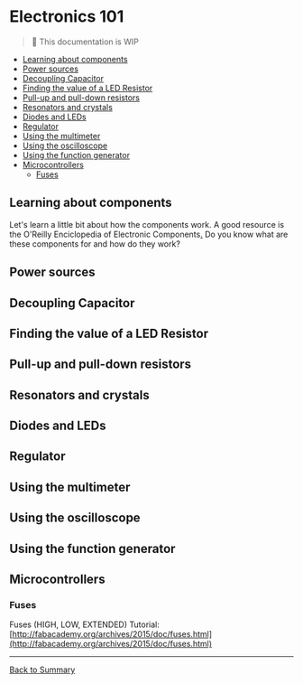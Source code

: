 # Electronics 101

> :construction: This documentation is WIP

* [Learning about components](#learning-about-components)
* [Power sources](#power-sources)
* [Decoupling Capacitor](#decoupling-capacitor)
* [Finding the value of a LED Resistor](#finding-the-value-of-a-led-resistor)
* [Pull-up and pull-down resistors](#pull-up-and-pull-down-resistors)
* [Resonators and crystals](#resonators-and-crystals)
* [Diodes and LEDs](#diodes-and-leds)
* [Regulator](#regulator)
* [Using the multimeter](#using-the-multimeter)
* [Using the oscilloscope](#using-the-oscilloscope)
* [Using the function generator](#using-the-function-generator)
* [Microcontrollers](#microcontrollers)
  * [Fuses](#fuses)

## Learning about components

Let's learn a little bit about how the components work. A good resource is the O'Reilly Enciclopedia of Electronic Components[.](files/books.zip) Do you know what are these components for and how do they work?

## Power sources

## Decoupling Capacitor

## Finding the value of a LED Resistor

## Pull-up and pull-down resistors

## Resonators and crystals

## Diodes and LEDs

## Regulator

## Using the multimeter

## Using the oscilloscope

## Using the function generator

## Microcontrollers

### Fuses

Fuses (HIGH, LOW, EXTENDED) Tutorial: [http://fabacademy.org/archives/2015/doc/fuses.html](http://fabacademy.org/archives/2015/doc/fuses.html)

---
[Back to Summary](../summary.md)
